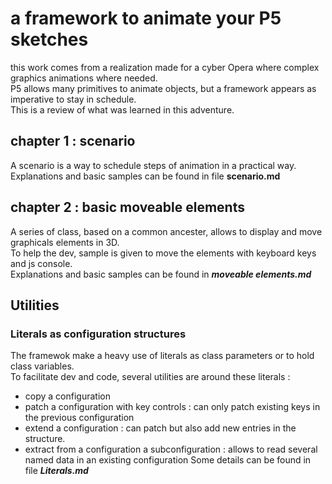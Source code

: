 # a framework to animate your P5 sketches 
this work comes from a realization made for a cyber Opera where complex graphics animations where needed.   
P5 allows many primitives to animate objects, but a framework appears as imperative to stay in schedule.  
This is a review of what was learned in this adventure. 

## chapter 1 : scenario 
A scenario is a way to schedule steps of animation in a practical way.   
Explanations and basic samples can be found in file **scenario.md**   
## chapter 2 : basic moveable elements 
A series of class, based on a common ancester, allows to display and move graphicals elements in 3D.   
To help the dev, sample is given to move the elements with keyboard keys and js console.   
Explanations and basic samples can be found in ***moveable elements.md*** 
## Utilities 
### Literals as configuration structures 
The framewok make a heavy use of literals as class parameters or to hold class variables.  
To facilitate dev and code, several utilities are around these literals : 
- copy a configuration  
- patch a configuration with key controls : can only patch existing keys in the previous configuration
- extend a configuration : can patch but also add new entries in the structure.   
- extract from a configuration a subconfiguration : allows to read several named data in an existing configuration 
Some details can be found in file ***Literals.md***    

  


